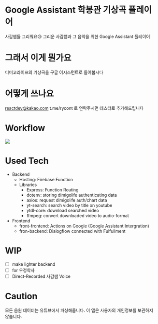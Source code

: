 # Google Assistant 학봉관 기상곡 플레이어

사감쌤들 그리워요😢 그리운 사감썜과 그 음악을 위한 Google Assistant 플레이어

# 그래서 이게 뭔가요

디미고라이프의 기상곡을 구글 어시스턴트로 들어봅시다

# 어떻게 쓰나요

reactdev@kakao.com
t.me/rycont
로 연락주시면 테스터로 추가해드립니다

# Workflow

![](https://e.imgur.com/dN8mub7.png)

# Used Tech

- Backend
  - Hosting: Firebase Function
  - Libraries
    - Express: Function Routing
    - dotenv: storing dimigolife authenticating data
    - axios: request dimigolife auth/chart data
    - yt-search: search video by title on youtube
    - ytdl-core: download searched video
    - ffmpeg: convert downloaded video to audio-format
- Frontend
  - front-frontend: Actions on Google (Google Assistant Intergration)
  - fron-backend: Dialogflow connected with Fulfullment

# WIP

- [ ] make lighter backend
- [ ] for 우정학사
- [ ] Direct-Recorded 사감쌤 Voice

# Caution

모든 음원 데이터는 유튜브에서 파싱해옵니다. 이 앱은 사용자의 개인정보를 보관하지 않습니다.
